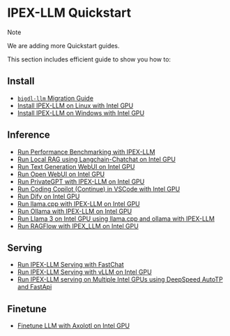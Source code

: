 # IPEX-LLM Quickstart

> [!NOTE]
> We are adding more Quickstart guides.

This section includes efficient guide to show you how to:

## Install

- [``bigdl-llm`` Migration Guide](./bigdl_llm_migration.md)
- [Install IPEX-LLM on Linux with Intel GPU](./install_linux_gpu.md)
- [Install IPEX-LLM on Windows with Intel GPU](./install_windows_gpu.md)

## Inference

- [Run Performance Benchmarking with IPEX-LLM](./benchmark_quickstart.md)
- [Run Local RAG using Langchain-Chatchat on Intel GPU](./chatchat_quickstart.md)
- [Run Text Generation WebUI on Intel GPU](./webui_quickstart.md)
- [Run Open WebUI on Intel GPU](./open_webui_with_ollama_quickstart.md)
- [Run PrivateGPT with IPEX-LLM on Intel GPU](./privateGPT_quickstart.md)
- [Run Coding Copilot (Continue) in VSCode with Intel GPU](./continue_quickstart.md)
- [Run Dify on Intel GPU](./dify_quickstart.md)
- [Run llama.cpp with IPEX-LLM on Intel GPU](./llama_cpp_quickstart.md)
- [Run Ollama with IPEX-LLM on Intel GPU](./ollama_quickstart.md)
- [Run Llama 3 on Intel GPU using llama.cpp and ollama with IPEX-LLM](./llama3_llamacpp_ollama_quickstart.md)
- [Run RAGFlow with IPEX_LLM on Intel GPU](./ragflow_quickstart.md)

## Serving

- [Run IPEX-LLM Serving with FastChat](./fastchat_quickstart.md)
- [Run IPEX-LLM Serving with vLLM on Intel GPU](./vLLM_quickstart.md)
- [Run IPEX-LLM serving on Multiple Intel GPUs using DeepSpeed AutoTP and FastApi](./deepspeed_autotp_fastapi_quickstart.md)

## Finetune

- [Finetune LLM with Axolotl on Intel GPU](./axolotl_quickstart.md)